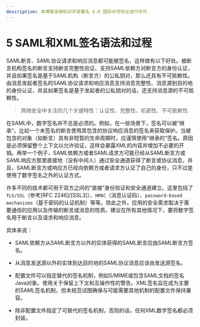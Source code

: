 ```yaml
---
description: 本博客采用知识共享署名 4.0 国际许可协议进行许可
---
```


# 5 SAML和XML签名语法和过程

SAML断言、SAML协议请求和响应消息都可能被签名，这样做有以下好处。被断言机构签名的断言支持断言完整性验证、支持SAML依赖方对断言方的身份认证，并且如果签名是基于SAML机构（断言方）的公私钥对，那么还具有不可抵赖性。由消息发起者签名的SAML协议请求和响应消息支持消息完整性、消息源到目的地的身份认证、并且如果签名是基于发起者的公私钥对的话，还支持消息源的不可抵赖性。

> 网络安全中关注的几个关键特性：认证性、完整性、机密性、不可抵赖性

在SAML中，数字签名并不总是必须的。例如，在一些场景下，签名可以被“继承“，比如一个未签名的断言使用其包含的协议响应消息的签名来获取保护。当被包含的对象（如断言）具有非短暂的生命周期时，应谨慎使用“继承的”签名。原因是必须保留整个上下文以允许验证，这样会暴露XML的内容并增加不必要的开销。再举一个例子，SAML依赖方或者SAML请求方可能已经从SAML断言方或SAML响应方那里直接地（没有中间人）通过安全通道获得了断言或协议消息，并且，SAML断言方或响应方已经向依赖方或者请求方认证了自己的身份，只不过是使用了数字签名之外的认证方式。

许多不同的技术都可用于双方之间的“直接”身份验证和安全通道建立。这里包括了```TLS/SSL```（参考[RFC 2246]/[SSL3]）、```HMAC```（消息认证码）、```password-based
mechanisms```（基于密码的认证机制）等等。除此之外，应用的安全需求取决于需要通信的应用以及传输的断言或消息的性质。建议在所有其他情况下，要将数字签名用于断言以及请求和响应消息。    

具体来说：

+ SAML依赖方从SAML断言方以外的实体获得的SAML断言应由SAML断言方签名。

+ 从消息发送源以外的实体到达目的地的SAML协议消息应该由发送源签名。

+ 配置文件可以指定替代的签名机制，例如S/MIME或包含SAML文档的签名Java对象。使用关于保留上下文和互操作性的警告。XML签名旨在成为主要的SAML签名机制，但本规范试图确保与可能需要其他机制的配置文件保持兼容。

+ 除非配置文件指定了可替代的签名机制，否则的话，任何XML数字签名都必须封装。


